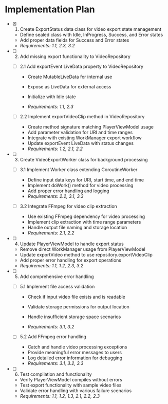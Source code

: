 # Implementation Plan

- [x] 1. Create ExportStatus data class for video export state management


  - Define sealed class with Idle, InProgress, Success, and Error states
  - Add proper data fields for Success and Error states
  - _Requirements: 1.1, 2.3, 3.2_




- [ ] 2. Add missing export functionality to VideoRepository
  - [ ] 2.1 Add exportEvent LiveData property to VideoRepository
    - Create MutableLiveData<ExportStatus> for internal use
    - Expose as LiveData<ExportStatus> for external access



    - Initialize with Idle state
    - _Requirements: 1.1, 2.3_

  - [ ] 2.2 Implement exportVideoClip method in VideoRepository
    - Create method signature matching PlayerViewModel usage
    - Add parameter validation for URI and time ranges
    - Integrate with existing WorkManager export workflow
    - Update exportEvent LiveData with status changes
    - _Requirements: 1.2, 2.1, 2.2_

- [ ] 3. Create VideoExportWorker class for background processing
  - [ ] 3.1 Implement Worker class extending CoroutineWorker
    - Define input data keys for URI, start time, and end time
    - Implement doWork() method for video processing
    - Add proper error handling and logging
    - _Requirements: 2.2, 3.1, 3.3_



  - [ ] 3.2 Integrate FFmpeg for video clip extraction
    - Use existing FFmpeg dependency for video processing
    - Implement clip extraction with time range parameters
    - Handle output file naming and storage location
    - _Requirements: 2.1, 2.2_

- [ ] 4. Update PlayerViewModel to handle export status
  - Remove direct WorkManager usage from PlayerViewModel
  - Update exportVideo method to use repository.exportVideoClip
  - Add proper error handling for export operations
  - _Requirements: 1.1, 1.2, 2.3, 3.2_

- [ ] 5. Add comprehensive error handling
  - [ ] 5.1 Implement file access validation
    - Check if input video file exists and is readable
    - Validate storage permissions for output location


    - Handle insufficient storage space scenarios
    - _Requirements: 3.1, 3.2_

  - [ ] 5.2 Add FFmpeg error handling
    - Catch and handle video processing exceptions
    - Provide meaningful error messages to users
    - Log detailed error information for debugging
    - _Requirements: 3.1, 3.2, 3.3_

- [ ] 6. Test compilation and functionality
  - Verify PlayerViewModel compiles without errors
  - Test export functionality with sample video files
  - Validate error handling with various failure scenarios
  - _Requirements: 1.1, 1.2, 1.3, 2.1, 2.2, 2.3_